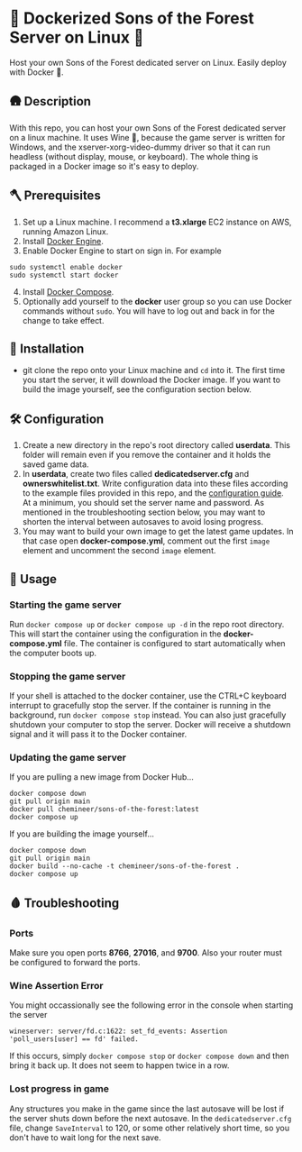 # 🌲 Dockerized Sons of the Forest Server on Linux  🌲

Host your own Sons of the Forest dedicated server on Linux. Easily deploy with Docker 🐳.

## 🛖 Description

With this repo, you can host your own Sons of the Forest dedicated server on a linux machine. It uses Wine 🍷, because the game server is written for Windows, and the xserver-xorg-video-dummy driver so that it can run headless (without display, mouse, or keyboard). The whole thing is packaged in a Docker image so it's easy to deploy.

## 🪓 Prerequisites

1. Set up a Linux machine. I recommend a **t3.xlarge** EC2 instance on AWS, running Amazon Linux.
2. Install [Docker Engine](https://docs.docker.com/engine/install/).
3. Enable Docker Engine to start on sign in. For example
```
sudo systemctl enable docker
sudo systemctl start docker
```
4. Install [Docker Compose](https://docs.docker.com/compose/install/).
5. Optionally add yourself to the **docker** user group so you can use Docker commands without `sudo`. You will have to log out and back in for the change to take effect.

## 🏹 Installation

- git clone the repo onto your Linux machine and `cd` into it. The first time you start the server, it will download the Docker image. If you want to build the image yourself, see the configuration section below.

## 🛠️ Configuration

1. Create a new directory in the repo's root directory called **userdata**. This folder will remain even if you remove the container and it holds the saved game data.
2. In **userdata**, create two files called **dedicatedserver.cfg** and **ownerswhitelist.txt**. Write configuration data into these files according to the example files provided in this repo, and the [configuration guide](https://steamcommunity.com/sharedfiles/filedetails/?id=2992700419&snr=). At a minimum, you should set the server name and password. As mentioned in the troubleshooting section below, you may want to shorten the interval between autosaves to avoid losing progress.
3. You may want to build your own image to get the latest game updates. In that case open **docker-compose.yml**, comment out the first `image` element and uncomment the second `image` element.

## 🧟 Usage

### Starting the game server

Run `docker compose up` or `docker compose up -d` in the repo root directory. This will start the container using the configuration in the **docker-compose.yml** file. The container is configured to start automatically when the computer boots up.

### Stopping the game server

If your shell is attached to the docker container, use the CTRL+C keyboard interrupt to gracefully stop the server. If the container is running in the background, run `docker compose stop` instead. You can also just gracefully shutdown your computer to stop the server. Docker will receive a shutdown signal and it will pass it to the Docker container.

### Updating the game server

If you are pulling a new image from Docker Hub...
```
docker compose down
git pull origin main
docker pull chemineer/sons-of-the-forest:latest
docker compose up
```
If you are building the image yourself...
```
docker compose down
git pull origin main
docker build --no-cache -t chemineer/sons-of-the-forest .
docker compose up
```

## 🩸 Troubleshooting

### Ports

Make sure you open ports **8766**, **27016**, and **9700**. Also your router must be configured to forward the ports.

### Wine Assertion Error

You might occassionally see the following error in the console when starting the server
```
wineserver: server/fd.c:1622: set_fd_events: Assertion 'poll_users[user] == fd' failed.
```
If this occurs, simply `docker compose stop` or `docker compose down` and then bring it back up. It does not seem to happen twice in a row.

### Lost progress in game

Any structures you make in the game since the last autosave will be lost if the server shuts down before the next autosave. In the `dedicatedserver.cfg` file, change `SaveInterval` to 120, or some other relatively short time, so you don't have to wait long for the next save.